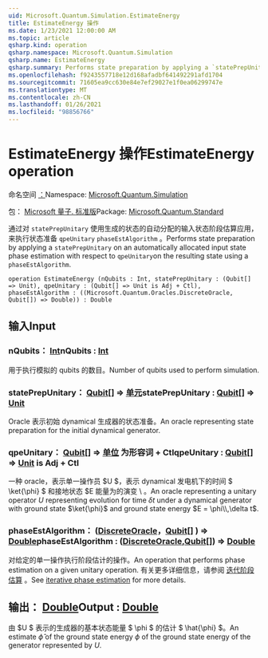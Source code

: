 ```yaml
---
uid: Microsoft.Quantum.Simulation.EstimateEnergy
title: EstimateEnergy 操作
ms.date: 1/23/2021 12:00:00 AM
ms.topic: article
qsharp.kind: operation
qsharp.namespace: Microsoft.Quantum.Simulation
qsharp.name: EstimateEnergy
qsharp.summary: Performs state preparation by applying a `statePrepUnitary` on an automatically allocated input state phase estimation with respect to `qpeUnitary`on the resulting state using a `phaseEstAlgorithm`.
ms.openlocfilehash: f9243557718e12d168afadbf641492291afd1704
ms.sourcegitcommit: 71605ea9cc630e84e7ef29027e1f0ea06299747e
ms.translationtype: MT
ms.contentlocale: zh-CN
ms.lasthandoff: 01/26/2021
ms.locfileid: "98856766"
---
```

# <a name="estimateenergy-operation"></a><span data-ttu-id="33f01-102">EstimateEnergy 操作</span><span class="sxs-lookup"><span data-stu-id="33f01-102">EstimateEnergy operation</span></span>

<span data-ttu-id="33f01-103">命名空间 [：](xref:Microsoft.Quantum.Simulation)</span><span class="sxs-lookup"><span data-stu-id="33f01-103">Namespace: [Microsoft.Quantum.Simulation](xref:Microsoft.Quantum.Simulation)</span></span>

<span data-ttu-id="33f01-104">包： [Microsoft 量子. 标准版](https://nuget.org/packages/Microsoft.Quantum.Standard)</span><span class="sxs-lookup"><span data-stu-id="33f01-104">Package: [Microsoft.Quantum.Standard](https://nuget.org/packages/Microsoft.Quantum.Standard)</span></span>


<span data-ttu-id="33f01-105">通过对 `statePrepUnitary` 使用生成的状态的自动分配的输入状态阶段估算应用，来执行状态准备 `qpeUnitary` `phaseEstAlgorithm` 。</span><span class="sxs-lookup"><span data-stu-id="33f01-105">Performs state preparation by applying a `statePrepUnitary` on an automatically allocated input state phase estimation with respect to `qpeUnitary`on the resulting state using a `phaseEstAlgorithm`.</span></span>

```qsharp
operation EstimateEnergy (nQubits : Int, statePrepUnitary : (Qubit[] => Unit), qpeUnitary : (Qubit[] => Unit is Adj + Ctl), phaseEstAlgorithm : ((Microsoft.Quantum.Oracles.DiscreteOracle, Qubit[]) => Double)) : Double
```


## <a name="input"></a><span data-ttu-id="33f01-106">输入</span><span class="sxs-lookup"><span data-stu-id="33f01-106">Input</span></span>

### <a name="nqubits--int"></a><span data-ttu-id="33f01-107">nQubits： [Int](xref:microsoft.quantum.lang-ref.int)</span><span class="sxs-lookup"><span data-stu-id="33f01-107">nQubits : [Int](xref:microsoft.quantum.lang-ref.int)</span></span>

<span data-ttu-id="33f01-108">用于执行模拟的 qubits 的数目。</span><span class="sxs-lookup"><span data-stu-id="33f01-108">Number of qubits used to perform simulation.</span></span>


### <a name="stateprepunitary--qubit--unit"></a><span data-ttu-id="33f01-109">statePrepUnitary： [Qubit](xref:microsoft.quantum.lang-ref.qubit)[] => [单元](xref:microsoft.quantum.lang-ref.unit)</span><span class="sxs-lookup"><span data-stu-id="33f01-109">statePrepUnitary : [Qubit](xref:microsoft.quantum.lang-ref.qubit)[] => [Unit](xref:microsoft.quantum.lang-ref.unit)</span></span> 

<span data-ttu-id="33f01-110">Oracle 表示初始 dynamical 生成器的状态准备。</span><span class="sxs-lookup"><span data-stu-id="33f01-110">An oracle representing state preparation for the initial dynamical generator.</span></span>


### <a name="qpeunitary--qubit--unit--is-adj--ctl"></a><span data-ttu-id="33f01-111">qpeUnitary： [Qubit](xref:microsoft.quantum.lang-ref.qubit)[] => [单位](xref:microsoft.quantum.lang-ref.unit)  为形容词 + Ctl</span><span class="sxs-lookup"><span data-stu-id="33f01-111">qpeUnitary : [Qubit](xref:microsoft.quantum.lang-ref.qubit)[] => [Unit](xref:microsoft.quantum.lang-ref.unit)  is Adj + Ctl</span></span>

<span data-ttu-id="33f01-112">一种 oracle，表示单一操作员 $U $，表示 dynamical 发电机下的时间 $ \ket{\phi} $ 和接地状态 $E 能量为的演变 \\ 。</span><span class="sxs-lookup"><span data-stu-id="33f01-112">An oracle representing a unitary operator $U$ representing evolution for time $\delta t$ under a dynamical generator with ground state $\ket{\phi}$ and ground state energy $E = \phi\\,\delta t$.</span></span>


### <a name="phaseestalgorithm--discreteoraclequbit--double"></a><span data-ttu-id="33f01-113">phaseEstAlgorithm： ([DiscreteOracle](xref:Microsoft.Quantum.Oracles.DiscreteOracle)，[Qubit](xref:microsoft.quantum.lang-ref.qubit)[] ) => [Double](xref:microsoft.quantum.lang-ref.double)</span><span class="sxs-lookup"><span data-stu-id="33f01-113">phaseEstAlgorithm : ([DiscreteOracle](xref:Microsoft.Quantum.Oracles.DiscreteOracle),[Qubit](xref:microsoft.quantum.lang-ref.qubit)[]) => [Double](xref:microsoft.quantum.lang-ref.double)</span></span> 

<span data-ttu-id="33f01-114">对给定的单一操作执行阶段估计的操作。</span><span class="sxs-lookup"><span data-stu-id="33f01-114">An operation that performs phase estimation on a given unitary operation.</span></span>
<span data-ttu-id="33f01-115">有关更多详细信息，请参阅 [迭代阶段估算](/quantum/libraries/characterization#iterative-phase-estimation) 。</span><span class="sxs-lookup"><span data-stu-id="33f01-115">See [iterative phase estimation](/quantum/libraries/characterization#iterative-phase-estimation) for more details.</span></span>



## <a name="output--double"></a><span data-ttu-id="33f01-116">输出： [Double](xref:microsoft.quantum.lang-ref.double)</span><span class="sxs-lookup"><span data-stu-id="33f01-116">Output : [Double](xref:microsoft.quantum.lang-ref.double)</span></span>

<span data-ttu-id="33f01-117">由 $U $ 表示的生成器的基本状态能量 $ \phi $ 的估计 $ \hat{\phi} $。</span><span class="sxs-lookup"><span data-stu-id="33f01-117">An estimate $\hat{\phi}$ of the ground state energy $\phi$ of the ground state energy of the generator represented by $U$.</span></span>